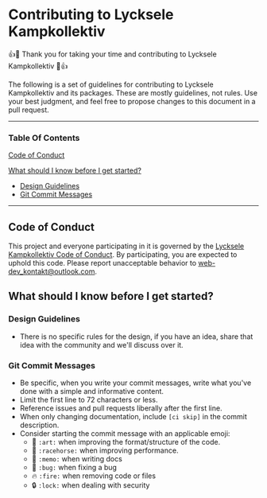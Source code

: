 # Contributing to Lycksele Kampkollektiv

:+1::tada: Thank you for taking your time and contributing to Lycksele Kampkollektiv :tada::+1:

The following is a set of guidelines for contributing to Lycksele Kampkollektiv and its packages. These are mostly guidelines, not rules. Use your best judgment, and feel free to propose changes to this document in a pull request.

---

### Table Of Contents

[Code of Conduct](#code-of-conduct)

[What should I know before I get started?](#what-should-i-know-before-i-get-started)
* [Design Guidelines](#design-guidelines)
* [Git Commit Messages](#git-commit-messages)

---

## Code of Conduct

This project and everyone participating in it is governed by the [Lycksele Kampkollektiv Code of Conduct](CODE_OF_CONDUCT.md). By participating, you are expected to uphold this code. Please report unacceptable behavior to [web-dev_kontakt@outlook.com](mailto:web-dev_kontakt@outlook.com).

## What should I know before I get started?

### Design Guidelines

* There is no specific rules for the design, if you have an idea, share that idea with the community and we'll discuss over it.

### Git Commit Messages

* Be specific, when you write your commit messages, write what you've done with a simple and informative content.
* Limit the first line to 72 characters or less.
* Reference issues and pull requests liberally after the first line.
* When only changing documentation, include `[ci skip]` in the commit description.
* Consider starting the commit message with an applicable emoji:
    * :art: `:art:` when improving the format/structure of the code.
    * :racehorse: `:racehorse:` when improving performance.
    * :memo: `:memo:` when writing docs
    * :bug: `:bug:` when fixing a bug
    * :fire: `:fire:` when removing code or files
    * :lock: `:lock:` when dealing with security
